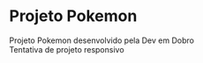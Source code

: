 # Projeto Pokemon
 Projeto Pokemon desenvolvido pela Dev em Dobro
 <br>
 Tentativa de projeto responsivo

